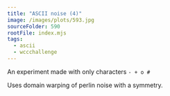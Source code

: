 ```yaml
---
title: "ASCII noise (4)"
image: /images/plots/593.jpg
sourceFolder: 590
rootFile: index.mjs
tags:
  - ascii
  - wccchallenge
---
```


An experiment made with only characters `- + o #`

Uses domain warping of perlin noise with a symmetry.
